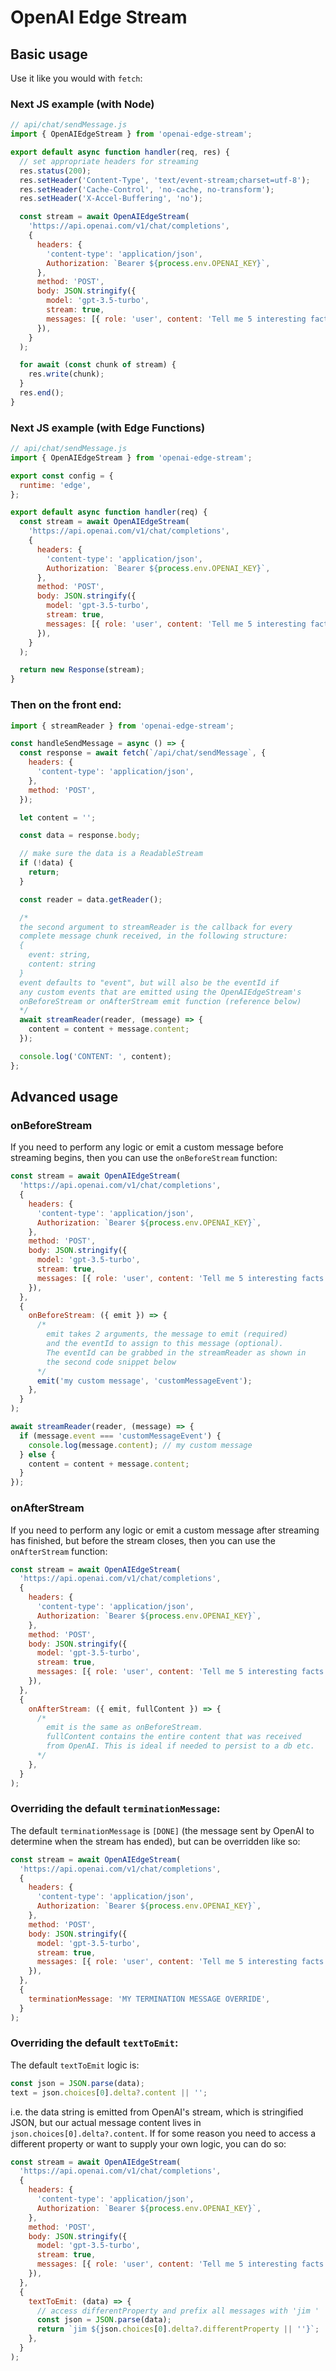 # OpenAI Edge Stream

## Basic usage

Use it like you would with `fetch`:

### Next JS example (with Node)

```js
// api/chat/sendMessage.js
import { OpenAIEdgeStream } from 'openai-edge-stream';

export default async function handler(req, res) {
  // set appropriate headers for streaming
  res.status(200);
  res.setHeader('Content-Type', 'text/event-stream;charset=utf-8');
  res.setHeader('Cache-Control', 'no-cache, no-transform');
  res.setHeader('X-Accel-Buffering', 'no');

  const stream = await OpenAIEdgeStream(
    'https://api.openai.com/v1/chat/completions',
    {
      headers: {
        'content-type': 'application/json',
        Authorization: `Bearer ${process.env.OPENAI_KEY}`,
      },
      method: 'POST',
      body: JSON.stringify({
        model: 'gpt-3.5-turbo',
        stream: true,
        messages: [{ role: 'user', content: 'Tell me 5 interesting facts' }],
      }),
    }
  );

  for await (const chunk of stream) {
    res.write(chunk);
  }
  res.end();
}
```

### Next JS example (with Edge Functions)

```js
// api/chat/sendMessage.js
import { OpenAIEdgeStream } from 'openai-edge-stream';

export const config = {
  runtime: 'edge',
};

export default async function handler(req) {
  const stream = await OpenAIEdgeStream(
    'https://api.openai.com/v1/chat/completions',
    {
      headers: {
        'content-type': 'application/json',
        Authorization: `Bearer ${process.env.OPENAI_KEY}`,
      },
      method: 'POST',
      body: JSON.stringify({
        model: 'gpt-3.5-turbo',
        stream: true,
        messages: [{ role: 'user', content: 'Tell me 5 interesting facts' }],
      }),
    }
  );

  return new Response(stream);
}
```

### Then on the front end:

```js
import { streamReader } from 'openai-edge-stream';

const handleSendMessage = async () => {
  const response = await fetch(`/api/chat/sendMessage`, {
    headers: {
      'content-type': 'application/json',
    },
    method: 'POST',
  });

  let content = '';

  const data = response.body;

  // make sure the data is a ReadableStream
  if (!data) {
    return;
  }

  const reader = data.getReader();

  /*
  the second argument to streamReader is the callback for every
  complete message chunk received, in the following structure:
  {
    event: string,
    content: string
  }
  event defaults to "event", but will also be the eventId if
  any custom events that are emitted using the OpenAIEdgeStream's
  onBeforeStream or onAfterStream emit function (reference below)
  */
  await streamReader(reader, (message) => {
    content = content + message.content;
  });

  console.log('CONTENT: ', content);
};
```

## Advanced usage

### onBeforeStream

If you need to perform any logic or emit a custom message before streaming begins, then you can use the `onBeforeStream` function:

```js
const stream = await OpenAIEdgeStream(
  'https://api.openai.com/v1/chat/completions',
  {
    headers: {
      'content-type': 'application/json',
      Authorization: `Bearer ${process.env.OPENAI_KEY}`,
    },
    method: 'POST',
    body: JSON.stringify({
      model: 'gpt-3.5-turbo',
      stream: true,
      messages: [{ role: 'user', content: 'Tell me 5 interesting facts' }],
    }),
  },
  {
    onBeforeStream: ({ emit }) => {
      /*
        emit takes 2 arguments, the message to emit (required)
        and the eventId to assign to this message (optional).
        The eventId can be grabbed in the streamReader as shown in
        the second code snippet below
      */
      emit('my custom message', 'customMessageEvent');
    },
  }
);
```

```js
await streamReader(reader, (message) => {
  if (message.event === 'customMessageEvent') {
    console.log(message.content); // my custom message
  } else {
    content = content + message.content;
  }
});
```

### onAfterStream

If you need to perform any logic or emit a custom message after streaming has finished, but before the stream closes, then you can use the `onAfterStream` function:

```js
const stream = await OpenAIEdgeStream(
  'https://api.openai.com/v1/chat/completions',
  {
    headers: {
      'content-type': 'application/json',
      Authorization: `Bearer ${process.env.OPENAI_KEY}`,
    },
    method: 'POST',
    body: JSON.stringify({
      model: 'gpt-3.5-turbo',
      stream: true,
      messages: [{ role: 'user', content: 'Tell me 5 interesting facts' }],
    }),
  },
  {
    onAfterStream: ({ emit, fullContent }) => {
      /*
        emit is the same as onBeforeStream.
        fullContent contains the entire content that was received
        from OpenAI. This is ideal if needed to persist to a db etc.
      */
    },
  }
);
```

### Overriding the default `terminationMessage`:

The default `terminationMessage` is `[DONE]` (the message sent by OpenAI to determine when the stream has ended), but can be overridden like so:

```js
const stream = await OpenAIEdgeStream(
  'https://api.openai.com/v1/chat/completions',
  {
    headers: {
      'content-type': 'application/json',
      Authorization: `Bearer ${process.env.OPENAI_KEY}`,
    },
    method: 'POST',
    body: JSON.stringify({
      model: 'gpt-3.5-turbo',
      stream: true,
      messages: [{ role: 'user', content: 'Tell me 5 interesting facts' }],
    }),
  },
  {
    terminationMessage: 'MY TERMINATION MESSAGE OVERRIDE',
  }
);
```

### Overriding the default `textToEmit`:

The default `textToEmit` logic is:

```js
const json = JSON.parse(data);
text = json.choices[0].delta?.content || '';
```

i.e. the data string is emitted from OpenAI's stream, which is stringified JSON, but our actual message content lives in `json.choices[0].delta?.content`. If for some reason you need to access a different property or want to supply your own logic, you can do so:

```js
const stream = await OpenAIEdgeStream(
  'https://api.openai.com/v1/chat/completions',
  {
    headers: {
      'content-type': 'application/json',
      Authorization: `Bearer ${process.env.OPENAI_KEY}`,
    },
    method: 'POST',
    body: JSON.stringify({
      model: 'gpt-3.5-turbo',
      stream: true,
      messages: [{ role: 'user', content: 'Tell me 5 interesting facts' }],
    }),
  },
  {
    textToEmit: (data) => {
      // access differentProperty and prefix all messages with 'jim '
      const json = JSON.parse(data);
      return `jim ${json.choices[0].delta?.differentProperty || ''}`;
    },
  }
);
```
